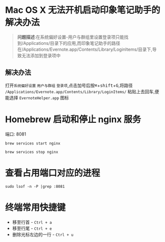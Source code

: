 # Mac OS X 无法开机启动印象笔记助手的解决办法

>**问题描述**:在系统偏好设置-用户与群组里设置登录项只能找到/Applications/目录下的应用,而印象笔记助手的路径在/Applications/Evernote.app/Contents/Library/LoginItems/目录下,导致无法添加到登录项中

## 解决办法

打开`系统偏好设置` `用户与群组` `登录项`,点击加号后按<kbd>⌘</kbd>+<kbd>shift</kbd>+<kbd>G</kbd>,将路径 `/Applications/Evernote.app/Contents/Library/LoginItems/` 粘贴上去回车,便能选择 `EvernoteHelper.app` 图标

# Homebrew 启动和停止 nginx 服务

端口: 8081

` brew services start nginx `

` brew services stop nginx `

# 查看占用端口对应的进程

`sudo lsof -n -P |grep :8081`

# 终端常用快捷键

* 移至行首 - `Ctrl + a`
* 移至行尾 - `Ctrl + e`
* 删除光标左边的一行 - `Ctrl + u`

